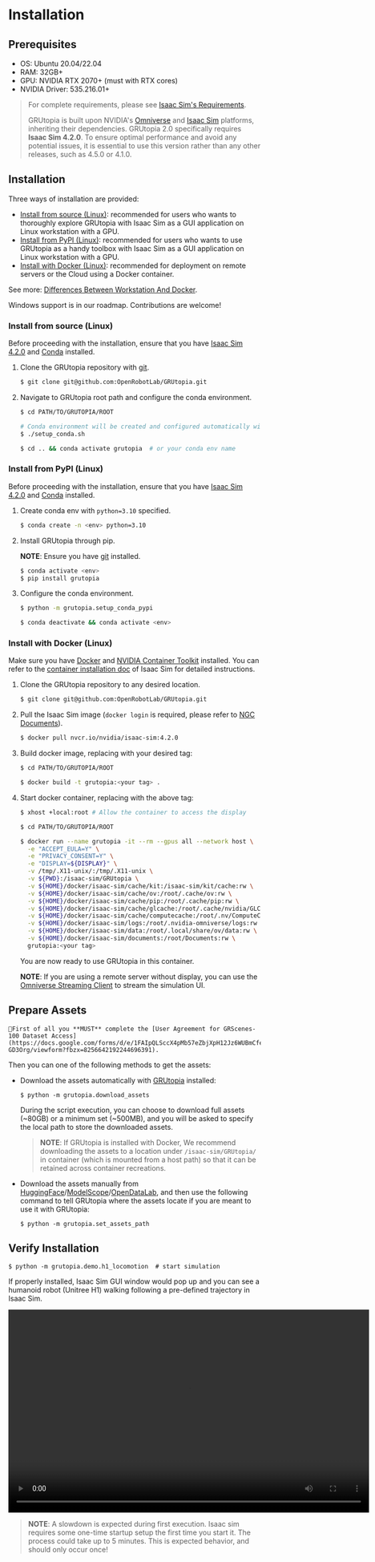 # Installation

## Prerequisites

- OS: Ubuntu 20.04/22.04
- RAM: 32GB+
- GPU: NVIDIA RTX 2070+ (must with RTX cores)
- NVIDIA Driver: 535.216.01+

> For complete requirements, please see [Isaac Sim's Requirements](https://docs.omniverse.nvidia.com/isaacsim/latest/installation/requirements.html).
>
> GRUtopia is built upon NVIDIA's [Omniverse](https://www.nvidia.com/en-us/omniverse/) and [Isaac Sim](https://developer.nvidia.com/isaac-sim) platforms, inheriting their dependencies. GRUtopia 2.0 specifically requires **Isaac Sim 4.2.0**. To ensure optimal performance and avoid any potential issues, it is essential to use this version rather than any other releases, such as 4.5.0 or 4.1.0.

## Installation

Three ways of installation are provided:

- [Install from source (Linux)](#install-from-source-linux): recommended for users who wants to thoroughly explore GRUtopia with Isaac Sim as a GUI application on Linux workstation with a GPU.
- [Install from PyPI (Linux)](#install-from-pypi-linux): recommended for users who wants to use GRUtopia as a handy toolbox with Isaac Sim as a GUI application on Linux workstation with a GPU.
- [Install with Docker (Linux)](#install-with-docker-linux): recommended for deployment on remote servers or the Cloud using a Docker container.

See more: [Differences Between Workstation And Docker](https://docs.omniverse.nvidia.com/isaacsim/latest/installation/install_faq.html#isaac-sim-setup-differences).

Windows support is in our roadmap. Contributions are welcome!


### Install from source (Linux)

Before proceeding with the installation, ensure that you have [Isaac Sim 4.2.0](https://docs.omniverse.nvidia.com/isaacsim/latest/installation/install_workstation.html) and [Conda](https://conda.io/projects/conda/en/latest/user-guide/install/index.html) installed.

1. Clone the GRUtopia repository with [git](https://git-scm.com).
   ```bash
   $ git clone git@github.com:OpenRobotLab/GRUtopia.git
   ```

2. Navigate to GRUtopia root path and configure the conda environment.

   ```bash
   $ cd PATH/TO/GRUTOPIA/ROOT

   # Conda environment will be created and configured automatically with prompt.
   $ ./setup_conda.sh

   $ cd .. && conda activate grutopia  # or your conda env name
   ```

### Install from PyPI (Linux)

Before proceeding with the installation, ensure that you have [Isaac Sim 4.2.0](https://docs.omniverse.nvidia.com/isaacsim/latest/installation/install_workstation.html) and [Conda](https://conda.io/projects/conda/en/latest/user-guide/install/index.html) installed.

1. Create conda env with `python=3.10` specified.
    ```bash
   $ conda create -n <env> python=3.10
   ```
2. Install GRUtopia through pip.

   **NOTE**: Ensure you have [git](https://git-scm.com) installed.

   ```bash
   $ conda activate <env>
   $ pip install grutopia
   ```
3. Configure the conda environment.

   ```bash
   $ python -m grutopia.setup_conda_pypi

   $ conda deactivate && conda activate <env>
   ```

### Install with Docker (Linux)

Make sure you have [Docker](https://docs.docker.com/get-docker/) and [NVIDIA Container Toolkit](https://github.com/NVIDIA/nvidia-container-toolkit) installed. You can refer to the [container installation doc](https://docs.omniverse.nvidia.com/isaacsim/latest/installation/install_container.html) of Isaac Sim for detailed instructions.

1. Clone the GRUtopia repository to any desired location.

   ```bash
   $ git clone git@github.com:OpenRobotLab/GRUtopia.git
   ```

1. Pull the Isaac Sim image (`docker login` is required, please refer to [NGC Documents](https://catalog.ngc.nvidia.com/orgs/nvidia/containers/isaac-sim)).

   ```bash
   $ docker pull nvcr.io/nvidia/isaac-sim:4.2.0
   ```
1. Build docker image, replacing <your tag> with your desired tag:

   ```bash
   $ cd PATH/TO/GRUTOPIA/ROOT

   $ docker build -t grutopia:<your tag> .
   ```

1. Start docker container, replacing <your tag> with the above tag:

   ```bash
   $ xhost +local:root # Allow the container to access the display

   $ cd PATH/TO/GRUTOPIA/ROOT

   $ docker run --name grutopia -it --rm --gpus all --network host \
     -e "ACCEPT_EULA=Y" \
     -e "PRIVACY_CONSENT=Y" \
     -e "DISPLAY=${DISPLAY}" \
     -v /tmp/.X11-unix/:/tmp/.X11-unix \
     -v ${PWD}:/isaac-sim/GRUtopia \
     -v ${HOME}/docker/isaac-sim/cache/kit:/isaac-sim/kit/cache:rw \
     -v ${HOME}/docker/isaac-sim/cache/ov:/root/.cache/ov:rw \
     -v ${HOME}/docker/isaac-sim/cache/pip:/root/.cache/pip:rw \
     -v ${HOME}/docker/isaac-sim/cache/glcache:/root/.cache/nvidia/GLCache:rw \
     -v ${HOME}/docker/isaac-sim/cache/computecache:/root/.nv/ComputeCache:rw \
     -v ${HOME}/docker/isaac-sim/logs:/root/.nvidia-omniverse/logs:rw \
     -v ${HOME}/docker/isaac-sim/data:/root/.local/share/ov/data:rw \
     -v ${HOME}/docker/isaac-sim/documents:/root/Documents:rw \
     grutopia:<your tag>
   ```

   You are now ready to use GRUtopia in this container.

   **NOTE**: If you are using a remote server without display, you can use the [Omniverse Streaming Client](https://docs.omniverse.nvidia.com/extensions/latest/ext_livestream/native.html) to stream the simulation UI.

## Prepare Assets

```{note}
📝First of all you **MUST** complete the [User Agreement for GRScenes-100 Dataset Access](https://docs.google.com/forms/d/e/1FAIpQLSccX4pMb57eZbjXpH12Jz6WUBmCfeyc2t0s98k_u4Z-GD3Org/viewform?fbzx=8256642192244696391).
```

Then you can one of the following methods to get the assets:

- Download the assets automatically with [GRUtopia](#installation) installed:

  ```shell
  $ python -m grutopia.download_assets
  ```

  During the script execution, you can choose to download full assets (~80GB) or a minimum set (~500MB), and you will be asked to specify the local path to store the downloaded assets.

  > **NOTE**: If GRUtopia is installed with Docker, We recommend downloading the assets to a location under `/isaac-sim/GRUtopia/` in container (which is mounted from a host path) so that it can be retained across container recreations.

- Download the assets manually from [HuggingFace](https://huggingface.co/datasets/OpenRobotLab/GRScenes)/[ModelScope](https://www.modelscope.cn/datasets/Shanghai_AI_Laboratory/GRScenes/summary)/[OpenDataLab](https://openxlab.org.cn/datasets/OpenRobotLab/GRScenes), and then use the following command to tell GRUtopia where the assets locate if you are meant to use it with GRUtopia:

  ```shell
  $ python -m grutopia.set_assets_path
  ```

## Verify Installation

```shell
$ python -m grutopia.demo.h1_locomotion  # start simulation
```

If properly installed, Isaac Sim GUI window would pop up and you can see a humanoid robot (Unitree H1) walking following a pre-defined trajectory in Isaac Sim.

<video width="720" height="405" controls>
    <source src="../../../_static/video/h1_locomotion.webm" type="video/webm">
</video>

> **NOTE**: A slowdown is expected during first execution.
> Isaac sim requires some one-time startup setup the first time you start it.
> The process could take up to 5 minutes. This is expected behavior, and should only occur once!

